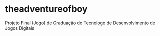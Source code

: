 # theadventureofboy
Projeto Final (Jogo) de Graduação do Tecnologo de Desenvolvimento de Jogos Digitais
